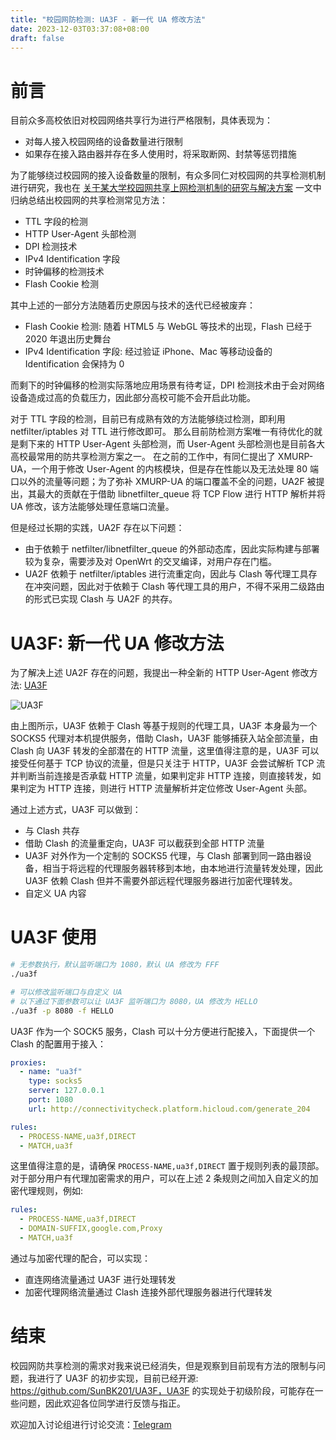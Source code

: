 ```yaml
---
title: "校园网防检测: UA3F - 新一代 UA 修改方法"
date: 2023-12-03T03:37:08+08:00
draft: false
---
```


# 前言
目前众多高校依旧对校园网络共享行为进行严格限制，具体表现为：
- 对每人接入校园网络的设备数量进行限制
- 如果存在接入路由器并存在多人使用时，将采取断网、封禁等惩罚措施

为了能够绕过校园网的接入设备数量的限制，有众多同仁对校园网的共享检测机制进行研究，我也在 [关于某大学校园网共享上网检测机制的研究与解决方案](https://blog.sunbk201.site/crack-campus-network) 一文中归纳总结出校园网的共享检测常见方法：
- TTL 字段的检测
- HTTP User-Agent 头部检测
- DPI 检测技术
- IPv4 Identification 字段
- 时钟偏移的检测技术
- Flash Cookie 检测

其中上述的一部分方法随着历史原因与技术的迭代已经被废弃：
- Flash Cookie 检测: 随着 HTML5 与 WebGL 等技术的出现，Flash 已经于 2020 年退出历史舞台
- IPv4 Identification 字段: 经过验证 iPhone、Mac 等移动设备的 Identification 会保持为 0

而剩下的时钟偏移的检测实际落地应用场景有待考证，DPI 检测技术由于会对网络设备造成过高的负载压力，因此部分高校可能不会开启此功能。

对于 TTL 字段的检测，目前已有成熟有效的方法能够绕过检测，即利用 netfilter/iptables 对 TTL 进行修改即可。
那么目前防检测方案唯一有待优化的就是剩下来的 HTTP User-Agent 头部检测，而 User-Agent 头部检测也是目前各大高校最常用的防共享检测方案之一。
在之前的工作中，有同仁提出了 XMURP-UA，一个用于修改 User-Agent 的内核模块，但是存在性能以及无法处理 80 端口以外的流量等问题；为了弥补 XMURP-UA 的端口覆盖不全的问题，UA2F 被提出，其最大的贡献在于借助 libnetfilter_queue 将 TCP Flow 进行 HTTP 解析并将 UA 修改，该方法能够处理任意端口流量。

但是经过长期的实践，UA2F 存在以下问题：
- 由于依赖于 netfilter/libnetfilter_queue 的外部动态库，因此实际构建与部署较为复杂，需要涉及对 OpenWrt 的交叉编译，对用户存在门槛。
- UA2F 依赖于 netfilter/iptables 进行流重定向，因此与 Clash 等代理工具存在冲突问题，因此对于依赖于 Clash 等代理工具的用户，不得不采用二级路由的形式已实现 Clash 与 UA2F 的共存。

# UA3F: 新一代 UA 修改方法
为了解决上述 UA2F 存在的问题，我提出一种全新的 HTTP User-Agent 修改方法: [UA3F](https://github.com/SunBK201/UA3F)

![UA3F](https://sunbk201.oss-cn-beijing.aliyuncs.com/img/ua3f)

由上图所示，UA3F 依赖于 Clash 等基于规则的代理工具，UA3F 本身最为一个 SOCKS5 代理对本机提供服务，借助 Clash，UA3F 能够捕获入站全部流量，由 Clash 向 UA3F 转发的全部潜在的 HTTP 流量，这里值得注意的是，UA3F 可以接受任何基于 TCP 协议的流量，但是只关注于 HTTP，UA3F 会尝试解析 TCP 流并判断当前连接是否承载 HTTP 流量，如果判定非 HTTP 连接，则直接转发，如果判定为 HTTP 连接，则进行 HTTP 流量解析并定位修改 User-Agent 头部。

通过上述方式，UA3F 可以做到：
- 与 Clash 共存
- 借助 Clash 的流量重定向，UA3F 可以截获到全部 HTTP 流量
- UA3F 对外作为一个定制的 SOCKS5 代理，与 Clash 部署到同一路由器设备，相当于将远程的代理服务器转移到本地，由本地进行流量转发处理，因此 UA3F 依赖 Clash 但并不需要外部远程代理服务器进行加密代理转发。
- 自定义 UA 内容

# UA3F 使用

```bash
# 无参数执行，默认监听端口为 1080，默认 UA 修改为 FFF
./ua3f

# 可以修改监听端口与自定义 UA
# 以下通过下面参数可以让 UA3F 监听端口为 8080，UA 修改为 HELLO
./ua3f -p 8080 -f HELLO
```

UA3F 作为一个 SOCK5 服务，Clash 可以十分方便进行配接入，下面提供一个 Clash 的配置用于接入：
```yaml
proxies:
  - name: "ua3f"
    type: socks5
    server: 127.0.0.1
    port: 1080
    url: http://connectivitycheck.platform.hicloud.com/generate_204

rules:
  - PROCESS-NAME,ua3f,DIRECT
  - MATCH,ua3f
```

这里值得注意的是，请确保 `PROCESS-NAME,ua3f,DIRECT` 置于规则列表的最顶部。
对于部分用户有代理加密需求的用户，可以在上述 2 条规则之间加入自定义的加密代理规则，例如:

```yaml
rules:
  - PROCESS-NAME,ua3f,DIRECT
  - DOMAIN-SUFFIX,google.com,Proxy
  - MATCH,ua3f
```

通过与加密代理的配合，可以实现：
- 直连网络流量通过 UA3F 进行处理转发
- 加密代理网络流量通过 Clash 连接外部代理服务器进行代理转发

# 结束
校园网防共享检测的需求对我来说已经消失，但是观察到目前现有方法的限制与问题，我进行了 UA3F 的初步实现，目前已经开源: https://github.com/SunBK201/UA3F，UA3F 的实现处于初级阶段，可能存在一些问题，因此欢迎各位同学进行反馈与指正。

欢迎加入讨论组进行讨论交流：[Telegram](https://t.me/crack_campus_network)
